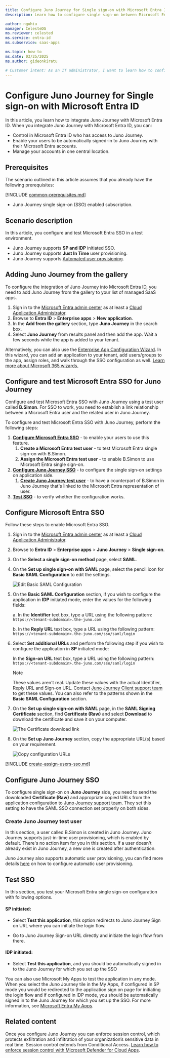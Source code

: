 ```yaml
---
title: Configure Juno Journey for Single sign-on with Microsoft Entra ID
description: Learn how to configure single sign-on between Microsoft Entra ID and Juno Journey.

author: nguhiu
manager: CelesteDG
ms.reviewer: celested
ms.service: entra-id
ms.subservice: saas-apps

ms.topic: how-to
ms.date: 03/25/2025
ms.author: gideonkiratu

# Customer intent: As an IT administrator, I want to learn how to configure single sign-on between Microsoft Entra ID and Juno Journey so that I can control who has access to Juno Journey, enable automatic sign-in with Microsoft Entra accounts, and manage my accounts in one central location.
---
```


# Configure Juno Journey for Single sign-on with Microsoft Entra ID

In this article,  you learn how to integrate Juno Journey with Microsoft Entra ID. When you integrate Juno Journey with Microsoft Entra ID, you can:

* Control in Microsoft Entra ID who has access to Juno Journey.
* Enable your users to be automatically signed-in to Juno Journey with their Microsoft Entra accounts.
* Manage your accounts in one central location.


## Prerequisites
The scenario outlined in this article assumes that you already have the following prerequisites:

[!INCLUDE [common-prerequisites.md](~/identity/saas-apps/includes/common-prerequisites.md)]
* Juno Journey single sign-on (SSO) enabled subscription.

## Scenario description

In this article,  you configure and test Microsoft Entra SSO in a test environment.

* Juno Journey supports **SP and IDP** initiated SSO.
* Juno Journey supports **Just In Time** user provisioning.
* Juno Journey supports [Automated user provisioning](juno-journey-provisioning-tutorial.md).

## Adding Juno Journey from the gallery

To configure the integration of Juno Journey into Microsoft Entra ID, you need to add Juno Journey from the gallery to your list of managed SaaS apps.

1. Sign in to the [Microsoft Entra admin center](https://entra.microsoft.com) as at least a [Cloud Application Administrator](~/identity/role-based-access-control/permissions-reference.md#cloud-application-administrator).
1. Browse to **Entra ID** > **Enterprise apps** > **New application**.
1. In the **Add from the gallery** section, type **Juno Journey** in the search box.
1. Select **Juno Journey** from results panel and then add the app. Wait a few seconds while the app is added to your tenant.

 Alternatively, you can also use the [Enterprise App Configuration Wizard](https://portal.office.com/AdminPortal/home?Q=Docs#/azureadappintegration). In this wizard, you can add an application to your tenant, add users/groups to the app, assign roles, and walk through the SSO configuration as well. [Learn more about Microsoft 365 wizards.](/microsoft-365/admin/misc/azure-ad-setup-guides)

<a name='configure-and-test-azure-ad-sso-for-juno-journey'></a>

## Configure and test Microsoft Entra SSO for Juno Journey

Configure and test Microsoft Entra SSO with Juno Journey using a test user called **B.Simon**. For SSO to work, you need to establish a link relationship between a Microsoft Entra user and the related user in Juno Journey.

To configure and test Microsoft Entra SSO with Juno Journey, perform the following steps:

1. **[Configure Microsoft Entra SSO](#configure-azure-ad-sso)** - to enable your users to use this feature.
    1. **Create a Microsoft Entra test user** - to test Microsoft Entra single sign-on with B.Simon.
    1. **Assign the Microsoft Entra test user** - to enable B.Simon to use Microsoft Entra single sign-on.
1. **[Configure Juno Journey SSO](#configure-juno-journey-sso)** - to configure the single sign-on settings on application side.
    1. **[Create Juno Journey test user](#create-juno-journey-test-user)** - to have a counterpart of B.Simon in Juno Journey that's linked to the Microsoft Entra representation of user.
1. **[Test SSO](#test-sso)** - to verify whether the configuration works.

<a name='configure-azure-ad-sso'></a>

## Configure Microsoft Entra SSO

Follow these steps to enable Microsoft Entra SSO.

1. Sign in to the [Microsoft Entra admin center](https://entra.microsoft.com) as at least a [Cloud Application Administrator](~/identity/role-based-access-control/permissions-reference.md#cloud-application-administrator).
1. Browse to **Entra ID** > **Enterprise apps** > **Juno Journey** > **Single sign-on**.
1. On the **Select a single sign-on method** page, select **SAML**.
1. On the **Set up single sign-on with SAML** page, select the pencil icon for **Basic SAML Configuration** to edit the settings.

   ![Edit Basic SAML Configuration](common/edit-urls.png)

1. On the **Basic SAML Configuration** section, if you wish to configure the application in **IDP** initiated mode, enter the values for the following fields:

    a. In the **Identifier** text box, type a URL using the following pattern: `https://<tenant-subdomain>.the-juno.com`

    b. In the **Reply URL** text box, type a URL using the following pattern: `https://<tenant-subdomain>.the-juno.com/sso/saml/login`

1. Select **Set additional URLs** and perform the following step if you wish to configure the application in **SP** initiated mode:

    In the **Sign-on URL** text box, type a URL using the following pattern: `https://<tenant-subdomain>.the-juno.com/sso/saml/login`

	> [!NOTE]
	> These values aren't real. Update these values with the actual Identifier, Reply URL and Sign-on URL. Contact [Juno Journey Client support team](mailto:support@the-juno.com) to get these values. You can also refer to the patterns shown in the **Basic SAML Configuration** section.

1. On the **Set up single sign-on with SAML** page, in the **SAML Signing Certificate** section,  find **Certificate (Raw)** and select **Download** to download the certificate and save it on your computer.

	![The Certificate download link](common/certificateraw.png)

1. On the **Set up Juno Journey** section, copy the appropriate URL(s) based on your requirement.

	![Copy configuration URLs](common/copy-configuration-urls.png)

<a name='create-an-azure-ad-test-user'></a>

[!INCLUDE [create-assign-users-sso.md](~/identity/saas-apps/includes/create-assign-users-sso.md)]

## Configure Juno Journey SSO

To configure single sign-on on **Juno Journey** side, you need to send the downloaded **Certificate (Raw)** and appropriate copied URLs from the application configuration to [Juno Journey support team](mailto:support@the-juno.com). They set this setting to have the SAML SSO connection set properly on both sides.

### Create Juno Journey test user

In this section, a user called B.Simon is created in Juno Journey. Juno Journey supports just-in-time user provisioning, which is enabled by default. There's no action item for you in this section. If a user doesn't already exist in Juno Journey, a new one is created after authentication.

Juno Journey also supports automatic user provisioning, you can find more details [here](./juno-journey-provisioning-tutorial.md) on how to configure automatic user provisioning.

## Test SSO

In this section, you test your Microsoft Entra single sign-on configuration with following options.

#### SP initiated:

* Select **Test this application**, this option redirects to Juno Journey Sign on URL where you can initiate the login flow.

* Go to Juno Journey Sign-on URL directly and initiate the login flow from there.

#### IDP initiated:

* Select **Test this application**, and you should be automatically signed in to the Juno Journey for which you set up the SSO

You can also use Microsoft My Apps to test the application in any mode. When you select the Juno Journey tile in the My Apps, if configured in SP mode you would be redirected to the application sign on page for initiating the login flow and if configured in IDP mode, you should be automatically signed in to the Juno Journey for which you set up the SSO. For more information, see [Microsoft Entra My Apps](/azure/active-directory/manage-apps/end-user-experiences#azure-ad-my-apps).


## Related content

Once you configure Juno Journey you can enforce session control, which protects exfiltration and infiltration of your organization’s sensitive data in real time. Session control extends from Conditional Access. [Learn how to enforce session control with Microsoft Defender for Cloud Apps](/cloud-app-security/proxy-deployment-aad).
